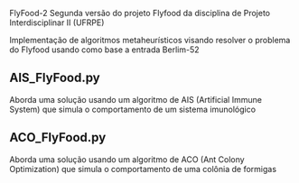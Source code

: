 FlyFood-2
Segunda versão do projeto Flyfood da disciplina de Projeto Interdisciplinar II (UFRPE)

Implementação de algoritmos metaheurísticos visando resolver o problema do Flyfood usando como base a entrada Berlim-52

## AIS_FlyFood.py
Aborda uma solução usando um algoritmo de AIS (Artificial Immune System) que simula o comportamento de um sistema imunológico

## ACO_FlyFood.py
Aborda uma solução usando um algoritmo de ACO (Ant Colony Optimization) que simula o comportamento de uma colônia de formigas
